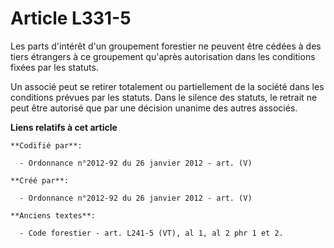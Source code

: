 # Article L331-5

Les parts d'intérêt d'un groupement forestier ne peuvent être cédées à des tiers étrangers à ce groupement qu'après
autorisation dans les conditions fixées par les statuts.

Un associé peut se retirer totalement ou partiellement de la société dans les conditions prévues par les statuts. Dans le
silence des statuts, le retrait ne peut être autorisé que par une décision unanime des autres associés.

**Liens relatifs à cet article**

	**Codifié par**:

	  - Ordonnance n°2012-92 du 26 janvier 2012 - art. (V)

	**Créé par**:

	  - Ordonnance n°2012-92 du 26 janvier 2012 - art. (V)

	**Anciens textes**:

	  - Code forestier - art. L241-5 (VT), al 1, al 2 phr 1 et 2.
